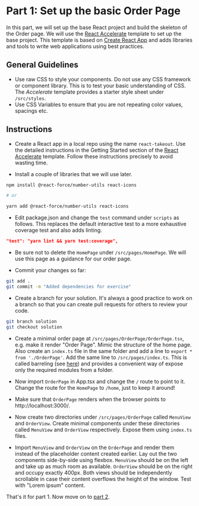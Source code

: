 # Part 1: Set up the basic Order Page

In this part, we will set up the base React project and build the skeleton of
the Order page. We will use the
[React Accelerate](https://github.com/PublicisSapient/cra-template-accelerate)
template to set up the base project. This template is based on
[Create React App](https://github.com/facebook/create-react-app) and adds
libraries and tools to write web applications using best practices.

## General Guidelines

- Use raw CSS to style your components. Do not use any CSS framework or
  component library. This is to test your basic understanding of CSS. The
  _Accelerate_ template provides a starter style sheet under `/src/styles`.
- Use CSS Variables to ensure that you are not repeating color values, spacings
  etc.

## Instructions

- Create a React app in a local repo using the name `react-takeout`. Use the
  detailed instructions in the Getting Started section of the
  [React Accelerate](https://github.com/PublicisSapient/cra-template-accelerate#getting-started)
  template. Follow these instructions precisely to avoid wasting time.

- Install a couple of libraries that we will use later.

```sh
npm install @react-force/number-utils react-icons

# or

yarn add @react-force/number-utils react-icons
```

- Edit package.json and change the `test` command under `scripts` as follows.
  This replaces the default interactive test to a more exhaustive coverage test
  and also adds linting.

```json
"test": "yarn lint && yarn test:coverage",
```

- Be sure not to delete the `HomePage` under `/src/pages/HomePage`. We will use
  this page as a guidance for our order page.

- Commit your changes so far:

```sh
git add .
git commit -m "Added dependencies for exercise"
```

- Create a branch for your solution. It's always a good practice to work on a
  branch so that you can create pull requests for others to review your code.

```sh
git branch solution
git checkout solution
```

- Create a minimal order page at `/src/pages/OrderPage/OrderPage.tsx`, e.g. make
  it render "Order Page". Mimic the structure of the home page. Also create an
  `index.ts` file in the same folder and add a line to
  `export * from './OrderPage'`. Add the same line to `/src/pages/index.ts`.
  This is called barreling (see
  [here](https://basarat.gitbook.io/typescript/main-1/barrel)) and provides a
  convenient way of expose only the required modules from a folder.

- Now import `OrderPage` in App.tsx and change the `/` route to point to it.
  Change the route for the `HomePage` to `/home`, just to keep it around!

- Make sure that `OrderPage` renders when the browser points to
  http://localhost:3000/.

- Now create two directories under `/src/pages/OrderPage` called `MenuView` and
  `OrderView`. Create minimal components under these directories called
  `MenuView` and `OrderView` respectively. Expose them using `index.ts` files.

- Import `MenuView` and `OrderView` on the `OrderPage` and render them instead
  of the placeholder content created earlier. Lay out the two components
  side-by-side using flexbox. `MenuView` should be on the left and take up as
  much room as available. `OrderView` should be on the right and occupy exactly
  400px. Both views should be independently scrollable in case their content
  overflows the height of the window. Test with "Lorem ipsum" content.

That's it for part 1. Now move on to [part 2](part-2-menu-view.md).
